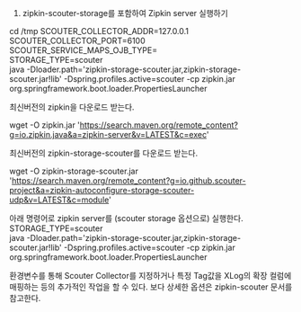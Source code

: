 1. zipkin-scouter-storage를 포함하여 Zipkin server 실행하기



cd /tmp
SCOUTER_COLLECTOR_ADDR=127.0.0.1 \
SCOUTER_COLLECTOR_PORT=6100 \
SCOUTER_SERVICE_MAPS_OJB_TYPE= \
STORAGE_TYPE=scouter \
java -Dloader.path='zipkin-storage-scouter.jar,zipkin-storage-scouter.jar!lib' -Dspring.profiles.active=scouter -cp zipkin.jar org.springframework.boot.loader.PropertiesLauncher



최신버전의 zipkin을 다운로드 받는다.

wget -O zipkin.jar 'https://search.maven.org/remote_content?g=io.zipkin.java&a=zipkin-server&v=LATEST&c=exec'

최신버전의 zipkin-storage-scouter를 다운로드 받는다.

wget -O zipkin-storage-scouter.jar 'https://search.maven.org/remote_content?g=io.github.scouter-project&a=zipkin-autoconfigure-storage-scouter-udp&v=LATEST&c=module'


아래 명령어로 zipkin server를 (scouter storage 옵션으로) 실행한다.
STORAGE_TYPE=scouter \
java -Dloader.path='zipkin-storage-scouter.jar,zipkin-storage-scouter.jar!lib' -Dspring.profiles.active=scouter -cp zipkin.jar org.springframework.boot.loader.PropertiesLauncher


환경변수를 통해 Scouter Collector를 지정하거나 특정 Tag값을 XLog의 확장 컬럼에 매핑하는 등의 추가적인 작업을 할 수 있다.
보다 상세한 옵션은 zipkin-scouter 문서를 참고한다. 